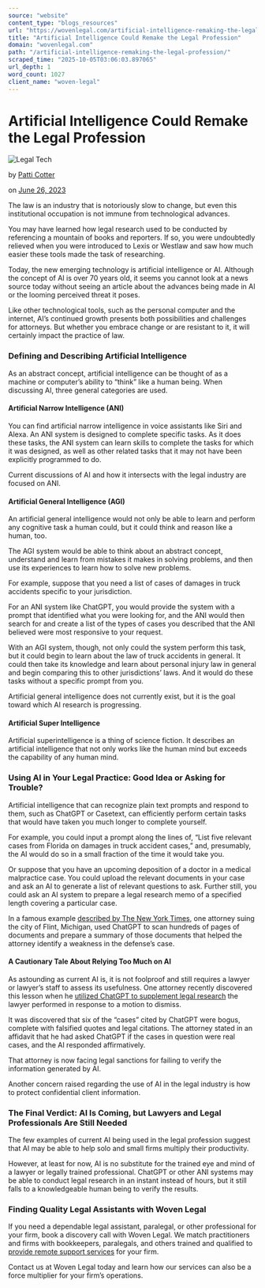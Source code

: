 ```yaml
---
source: "website"
content_type: "blogs_resources"
url: "https://wovenlegal.com/artificial-intelligence-remaking-the-legal-profession/"
title: "Artificial Intelligence Could Remake the Legal Profession"
domain: "wovenlegal.com"
path: "/artificial-intelligence-remaking-the-legal-profession/"
scraped_time: "2025-10-05T03:06:03.897065"
url_depth: 1
word_count: 1027
client_name: "woven-legal"
---
```


# Artificial Intelligence Could Remake the Legal Profession

![Legal Tech](https://wovenlegal.com/wp-content/uploads/2023/06/AI-image-for-blog.jpg)

by [Patti Cotter](https://wovenlegal.com/author/patti-cotter/)

on [June 26, 2023](https://wovenlegal.com/2023/06/26/)

The law is an industry that is notoriously slow to change, but even this institutional occupation is not immune from technological advances.  

You may have learned how legal research used to be conducted by referencing a mountain of books and reporters. If so, you were undoubtedly relieved when you were introduced to Lexis or Westlaw and saw how much easier these tools made the task of researching.

Today, the new emerging technology is artificial intelligence or AI. Although the concept of AI is over 70 years old, it seems you cannot look at a news source today without seeing an article about the advances being made in AI or the looming perceived threat it poses.

Like other technological tools, such as the personal computer and the internet, AI’s continued growth presents both possibilities and challenges for attorneys. But whether you embrace change or are resistant to it, it will certainly impact the practice of law.

### Defining and Describing Artificial Intelligence

As an abstract concept, artificial intelligence can be thought of as a machine or computer’s ability to “think” like a human being. When discussing AI, three general categories are used.

#### Artificial Narrow Intelligence (ANI)

You can find artificial narrow intelligence in voice assistants like Siri and Alexa. An ANI system is designed to complete specific tasks. As it does these tasks, the ANI system can learn skills to complete the tasks for which it was designed, as well as other related tasks that it may not have been explicitly programmed to do.

Current discussions of AI and how it intersects with the legal industry are focused on ANI.

#### Artificial General Intelligence (AGI)

An artificial general intelligence would not only be able to learn and perform any cognitive task a human could, but it could think and reason like a human, too.  

The AGI system would be able to think about an abstract concept, understand and learn from mistakes it makes in solving problems, and then use its experiences to learn how to solve new problems.

For example, suppose that you need a list of cases of damages in truck accidents specific to your jurisdiction.  

For an ANI system like ChatGPT, you would provide the system with a prompt that identified what you were looking for, and the ANI would then search for and create a list of the types of cases you described that the ANI believed were most responsive to your request.

With an AGI system, though, not only could the system perform this task, but it could begin to learn about the law of truck accidents in general. It could then take its knowledge and learn about personal injury law in general and begin comparing this to other jurisdictions’ laws. And it would do these tasks without a specific prompt from you.

Artificial general intelligence does not currently exist, but it is the goal toward which AI research is progressing.

#### Artificial Super Intelligence

Artificial superintelligence is a thing of science fiction. It describes an artificial intelligence that not only works like the human mind but exceeds the capability of any human mind.

### Using AI in Your Legal Practice: Good Idea or Asking for Trouble?

Artificial intelligence that can recognize plain text prompts and respond to them, such as ChatGPT or Casetext, can efficiently perform certain tasks that would have taken you much longer to complete yourself.  

For example, you could input a prompt along the lines of, “List five relevant cases from Florida on damages in truck accident cases,” and, presumably, the AI would do so in a small fraction of the time it would take you.

Or suppose that you have an upcoming deposition of a doctor in a medical malpractice case. You could upload the relevant documents in your case and ask an AI to generate a list of relevant questions to ask. Further still, you could ask an AI system to prepare a legal research memo of a specified length covering a particular case.

In a famous example [described by The New York Times](https://www.nytimes.com/2023/04/10/technology/ai-is-coming-for-lawyers-again.html), one attorney suing the city of Flint, Michigan, used ChatGPT to scan hundreds of pages of documents and prepare a summary of those documents that helped the attorney identify a weakness in the defense’s case.

#### A Cautionary Tale About Relying Too Much on AI

As astounding as current AI is, it is not foolproof and still requires a lawyer or lawyer’s staff to assess its usefulness. One attorney recently discovered this lesson when he [utilized ChatGPT to supplement legal research](https://www.legaldive.com/news/chatgpt-fake-legal-cases-generative-ai-hallucinations/651557/) the lawyer performed in response to a motion to dismiss.  

It was discovered that six of the “cases” cited by ChatGPT were bogus, complete with falsified quotes and legal citations. The attorney stated in an affidavit that he had asked ChatGPT if the cases in question were real cases, and the AI responded affirmatively.  

That attorney is now facing legal sanctions for failing to verify the information generated by AI.

Another concern raised regarding the use of AI in the legal industry is how to protect confidential client information.

### The Final Verdict: AI Is Coming, but Lawyers and Legal Professionals Are Still Needed

The few examples of current AI being used in the legal profession suggest that AI may be able to help solo and small firms multiply their productivity.  

However, at least for now, AI is no substitute for the trained eye and mind of a lawyer or legally trained professional. ChatGPT or other ANI systems may be able to conduct legal research in an instant instead of hours, but it still falls to a knowledgeable human being to verify the results.

### Finding Quality Legal Assistants with Woven Legal

If you need a dependable legal assistant, paralegal, or other professional for your firm, book a discovery call with Woven Legal. We match practitioners and firms with bookkeepers, paralegals, and others trained and qualified to [provide remote support services](https://wovenlegal.com/going-virtual/) for your firm.  

Contact us at Woven Legal today and learn how our services can also be a force multiplier for your firm’s operations.